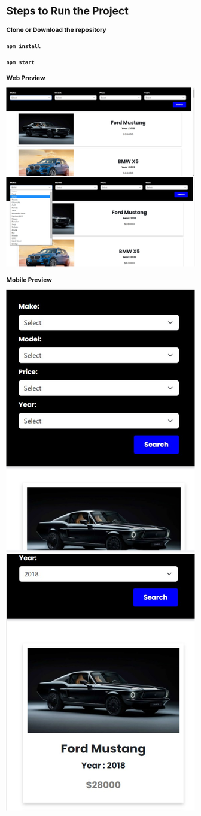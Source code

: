 # Steps to Run the Project

### Clone or Download the repository
### `npm install`
### `npm start`

### Web Preview
![Image](./public/image.jpg)
![Image1](./public/image2.jpg)

### Mobile Preview
![Image](./public/image3.jpg)
![Image1](./public/image4.jpg)